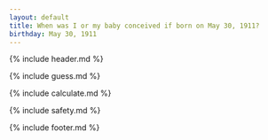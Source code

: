 ```yaml
---
layout: default
title: When was I or my baby conceived if born on May 30, 1911?
birthday: May 30, 1911
---
```


{% include header.md %}

{% include guess.md %}

{% include calculate.md %}

{% include safety.md %}

{% include footer.md %}



